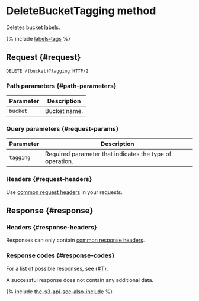 # DeleteBucketTagging method

Deletes bucket [labels](../../../concepts/tags.md).

{% include [labels-tags](../../../../_includes/storage/labels-tags.md) %}

## Request {#request}

```http
DELETE /{bucket}?tagging HTTP/2
```

### Path parameters {#path-parameters}

| Parameter | Description |
--- | ---
| `bucket` | Bucket name. |

### Query parameters {#request-params}

| Parameter | Description |
--- | ---
| `tagging` | Required parameter that indicates the type of operation. |

### Headers {#request-headers}

Use [common request headers](../common-request-headers.md) in your requests.

## Response {#response}

### Headers {#response-headers}

Responses can only contain [common response headers](../common-response-headers.md).

### Response codes {#response-codes}

For a list of possible responses, see [{#T}](../response-codes.md).

A successful response does not contain any additional data.

{% include [the-s3-api-see-also-include](../../../../_includes/storage/the-s3-api-see-also-include.md) %}